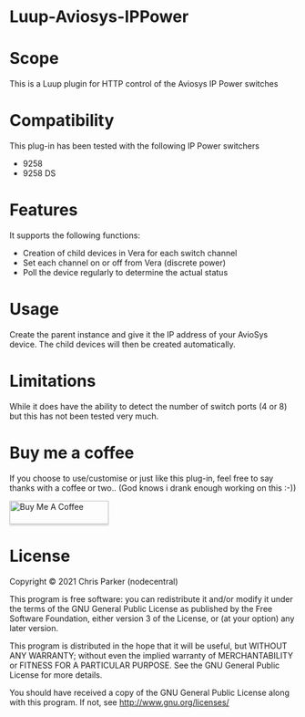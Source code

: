 # Luup-Aviosys-IPPower

# Scope

This is a Luup plugin for HTTP control of the Aviosys IP Power switches

# Compatibility

This plug-in has been tested with the following IP Power switchers

* 9258
* 9258 DS

# Features

It supports the following functions:

* Creation of child devices in Vera for each switch channel
* Set each channel on or off from Vera (discrete power)
* Poll the device regularly to determine the actual status

# Usage

Create the parent instance and give it the IP address of your AvioSys device. The child devices will then be created automatically.

# Limitations

While it does have the ability to detect the number of switch ports (4 or 8) but this has not been tested very much.

# Buy me a coffee

If you choose to use/customise or just like this plug-in, feel free to say thanks with a coffee or two.. (God knows i drank enough working on this :-)) 

<a href="https://www.buymeacoffee.com/gbraad" target="_blank"><img src="https://www.buymeacoffee.com/assets/img/custom_images/orange_img.png" alt="Buy Me A Coffee" style="height: 41px !important;width: 174px !important;box-shadow: 0px 3px 2px 0px rgba(190, 190, 190, 0.5) !important;-webkit-box-shadow: 0px 3px 2px 0px rgba(190, 190, 190, 0.5) !important;" ></a>

# License

Copyright © 2021 Chris Parker (nodecentral)

This program is free software: you can redistribute it and/or modify it under the terms of the GNU General Public License as published by the Free Software Foundation, either version 3 of the License, or (at your option) any later version.

This program is distributed in the hope that it will be useful, but WITHOUT ANY WARRANTY; without even the implied warranty of MERCHANTABILITY or FITNESS FOR A PARTICULAR PURPOSE. See the GNU General Public License for more details.

You should have received a copy of the GNU General Public License along with this program. If not, see http://www.gnu.org/licenses/
